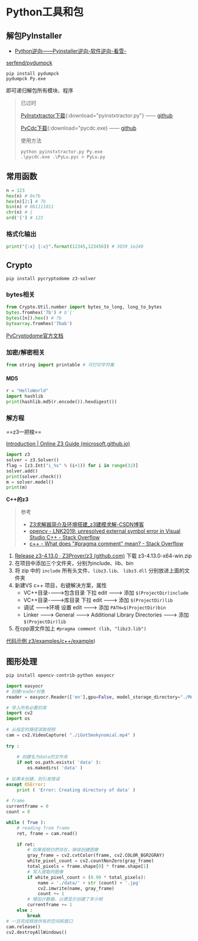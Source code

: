 # Python工具和包

## 解包PyInstaller

- [Python逆向——Pyinstaller逆向-软件逆向-看雪-](https://bbs.kanxue.com/thread-271253.htm)

[serfend/pydumpck](https://github.com/serfend/pydumpck)

```shell
pip install pydumpck
pydumpck Py.exe
```

即可递归解包所有模块、程序

> 已过时
> 
> [PyInstxtractor下载](./assets/bin/pyinstxtractor.py){:download="pyinstxtractor.py"} —— [github](https://github.com/extremecoders-re/pyinstxtractor)
> 
> [PyCdc下载](./assets/bin/pycdc.exe){:download="pycdc.exe} —— [github](https://github.com/zrax/pycdc)
> 
> 使用方法
> 
> ```
> python pyinstxtractor.py Py.exe
> .\pycdc.exe .\PyLu.pyc > PyLu.py
> ```

## 常用函数

```python
n = 123
hex(n) # 0x7b
hex(n)[2:] # 7b
bin(n) # 0b1111011
chr(n) # {
ord('{') # 123
```

### 格式化输出

```python
print("{:x} {:x}".format(12345,123456)) # 3039 1e240
```
## Crypto

```
pip install pycryptodome z3-solver
```

### bytes相关

```python
from Crypto.Util.number import bytes_to_long, long_to_bytes
bytes.fromhex('7b') # b'{'
bytes([n]).hex() # 7b
bytearray.fromhex('7bab')
```

[PyCryptodome官方文档](https://pycryptodome.readthedocs.io/en/latest/src/util/util.html#module-Crypto.Util.number)

### 加密/解密相关

```python
from string import printable # 可打印字符集
```

#### MD5

```python
r = "HelloWorld"
import hashlib
print(hashlib.md5(r.encode()).hexdigest())
```

### 解方程

==z3一把梭==

[Introduction | Online Z3 Guide (microsoft.github.io)](https://microsoft.github.io/z3guide/programming/Z3%20Python%20-%20Readonly/Introduction/)

```python
import z3
solver = z3.Solver()
flag = [z3.Int("i_%s" % (i+1)) for i in range(32)]
solver.add()
print(solver.check())
m = solver.model()
print(m)
```

**C++的z3**

> 参考
> - [Z3求解器简介及环境搭建_z3建模求解-CSDN博客](https://blog.csdn.net/guo_shaokun/article/details/99891545)
> - [opencv - LNK2019: unresolved external symbol error in Visual Studio C++ - Stack Overflow](https://stackoverflow.com/questions/17769977/lnk2019-unresolved-external-symbol-error-in-visual-studio-c)
> - [c++ - What does "#pragma comment" mean? - Stack Overflow](https://stackoverflow.com/questions/3484434/what-does-pragma-comment-mean)

1. [Release z3-4.13.0 · Z3Prover/z3 (github.com)](https://github.com/Z3Prover/z3/releases/tag/z3-4.13.0) 下载 z3-4.13.0-x64-win.zip
2. 在项目中添加三个文件夹，分别为include、lib、bin
3. 将 zip 中的 `include` 所有头文件、`libz3.lib`、 `libz3.dll` 分别放进上面的文件夹
4. 新建VS c++ 项目，右键解决方案，属性
	- VC++目录---->包含目录 下拉 edit ---> 添加 `$(ProjectDir)include`
	- VC++目录---->库目录 下拉 edit ---> 添加 `$(ProjectDir)lib`
	- 调试 --->环境 设置 edit ---> 添加 `PATH=$(ProjectDir)bin`
	- Linker ---> General ---> Additional Library Directories ---> 添加 `$(ProjectDir)lib`
5. 在cpp源文件加上 `#pragma comment (lib, "libz3.lib")`

[代码示例 z3/examples/c++/example](https://github.com/Z3Prover/z3/blob/master/examples/c++/example.cpp))
## 图形处理

```python
pip install opencv-contrib-python easyocr
```

```python
import easyocr
# 创建reader对象
reader = easyocr.Reader(['en'],gpu=False, model_storage_directory="./Model")    result = reader.readtext(f'./data2/{i}.jpg')
```

```python
# 导入所有必要的库
import cv2
import os
  
# 从指定的路径读取视频
cam = cv2.VideoCapture( "./iGotSmokynomial.mp4" )
  
try :
      
    # 创建名为data的文件夹
    if not os.path.exists( 'data' ):
        os.makedirs( 'data' )
  
# 如果未创建，则引发错误
except OSError:
    print ( 'Error: Creating directory of data' )
  
# frame
currentframe = 0
count = 0

while ( True ):
    # reading from frame
    ret, frame = cam.read()
  
    if ret:
        # 如果视频仍然存在，继续创建图像
        gray_frame = cv2.cvtColor(frame, cv2.COLOR_BGR2GRAY)
        white_pixel_count = cv2.countNonZero(gray_frame)
        total_pixels = frame.shape[0] * frame.shape[1]
        # 写入提取的图像
        if white_pixel_count > (0.99 * total_pixels):
            name = './data/' + str (count) + '.jpg'
            cv2.imwrite(name, gray_frame)
            count += 1
        # 增加计数器，以便显示创建了多少帧
        currentframe += 1
    else :
        break
# 一旦完成释放所有的空间和窗口
cam.release()
cv2.destroyAllWindows()
```